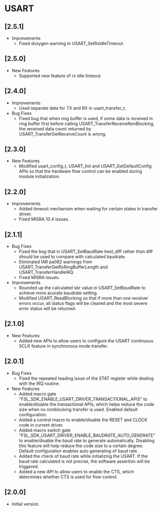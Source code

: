 # USART

## [2.5.1]

- Improvements
  - Fixed doxygen warning in USART_SetRxIdleTimeout.

## [2.5.0]

- New Features
  - Supported new feature of rx idle timeout.

## [2.4.0]

- Improvements
  - Used separate data for TX and RX in usart_transfer_t.
- Bug Fixes
  - Fixed bug that when ring buffer is used, if some data is received in ring buffer first before calling
    USART_TransferReceiveNonBlocking, the received data count returned by USART_TransferGetReceiveCount is wrong.

## [2.3.0]

- New Features
  - Modified usart_config_t, USART_Init and USART_GetDefaultConfig APIs so that the hardware flow control can be
    enabled during module initialization.

## [2.2.0]

- Improvements
  - Added timeout mechanism when waiting for certain states in transfer driver.
  - Fixed MISRA 10.4 issues.

## [2.1.1]

- Bug Fixes
  - Fixed the bug that in USART_SetBaudRate best_diff rather than diff should be used to compare with calculated
    baudrate.
  - Eliminated IAR pa082 warnings from USART_TransferGetRxRingBufferLength and USART_TransferHandleIRQ.
  - Fixed MISRA issues.
- Improvements
  - Rounded up the calculated sbr value in USART_SetBaudRate to achieve more acurate baudrate setting.
  - Modified USART_ReadBlocking so that if more than one receiver errors occur, all status flags will be cleared
    and the most severe error status will be returned.

## [2.1.0]

- New Features
  - Added new APIs to allow users to configure the USART continuous SCLK feature in synchronous mode transfer.

## [2.0.1]

- Bug Fixes
  - Fixed the repeated reading issue of the STAT register while dealing with the IRQ routine.
- New Features
  - Added macro gate "FSL_SDK_ENABLE_USART_DRIVER_TRANSACTIONAL_APIS" to enable/disable the transactional APIs,
    which helps reduce the code size when no nonblocking transfer is used. Enabled default configuration.
  - Added a control macro to enable/disable the RESET and CLOCK code in current driver.
  - Added macro switch gate "FSL_SDK_USART_DRIVER_ENABLE_BAUDRATE_AUTO_GENERATE" to enable/disable
    the baud rate to generate automatically. Disabling this feature will help reduce the code size to a
    certain degree. Default configuration enables auto generating of baud rate.
  - Added the check of baud rate while initializing the USART. If the baud rate calculated is not precise, the
    software assertion will be triggered.
  - Added a new API to allow users to enable the CTS, which determines whether CTS is used for flow control.

## [2.0.0]

- Initial version.
